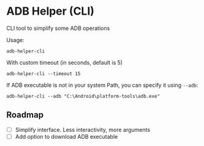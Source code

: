 # ADB Helper (CLI)
CLI tool to simplify some ADB operations

Usage:

```shell
adb-helper-cli
```

With custom timeout (in seconds, default is 5)

```shell
adb-helper-cli --timeout 15
```

If ADB executable is not in your system Path, you can specify it using `--adb`:

```shell
adb-helper-cli --adb "C:\Android\platform-tools\adb.exe"
```

## Roadmap

- [ ] Simplify interface. Less interactivity, more arguments
- [ ] Add option to download ADB executable
